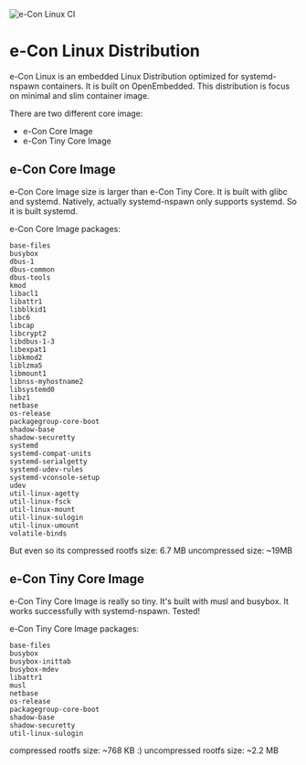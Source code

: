 ![e-Con Linux CI](https://github.com/mofm/meta-econ/actions/workflows/ci.yml/badge.svg)

# e-Con Linux Distribution

e-Con Linux is an embedded Linux Distribution optimized for systemd-nspawn containers. It is built on OpenEmbedded. This distribution is focus on minimal and slim container image.

There are two different core image: 

- e-Con Core Image
- e-Con Tiny Core Image

## e-Con Core Image

e-Con Core Image size is larger than e-Con Tiny Core. It is built with glibc and systemd. Natively, actually systemd-nspawn only supports systemd. So it is built systemd.

e-Con Core Image packages:

````
base-files
busybox
dbus-1
dbus-common
dbus-tools
kmod
libacl1
libattr1
libblkid1
libc6
libcap
libcrypt2
libdbus-1-3 
libexpat1
libkmod2
liblzma5
libmount1
libnss-myhostname2
libsystemd0
libz1
netbase
os-release
packagegroup-core-boot
shadow-base
shadow-securetty
systemd
systemd-compat-units
systemd-serialgetty
systemd-udev-rules
systemd-vconsole-setup
udev
util-linux-agetty
util-linux-fsck
util-linux-mount
util-linux-sulogin
util-linux-umount
volatile-binds
````

But even so its compressed rootfs size: 6.7 MB
uncompressed size: ~19MB

## e-Con Tiny Core Image

e-Con Tiny Core Image is really so tiny. It's built with musl and busybox. It works successfully with systemd-nspawn. Tested!

e-Con Tiny Core Image packages:

````
base-files
busybox
busybox-inittab
busybox-mdev
libattr1
musl
netbase
os-release
packagegroup-core-boot
shadow-base
shadow-securetty
util-linux-sulogin
````

compressed rootfs size: ~768 KB :)
uncompressed rootfs size: ~2.2 MB
